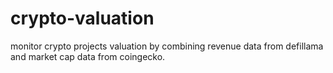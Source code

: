# crypto-valuation
monitor crypto projects valuation by combining revenue data from defillama and market cap data from coingecko.

